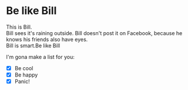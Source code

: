 # Be like Bill

This is Bill.\
Bill sees it's raining outside. Bill doesn't post it on Facebook, because he knows his friends also have eyes.\
Bill is smart.Be like Bill

I'm gona make a list for you:  
-[x] Be cool  
-[x] Be happy  
-[x] Panic!  

